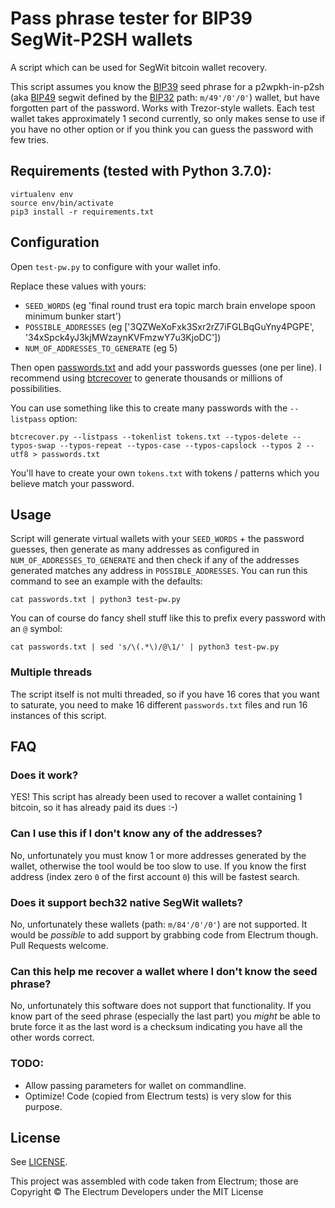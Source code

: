 # Pass phrase tester for BIP39 SegWit-P2SH wallets

A script which can be used for SegWit bitcoin wallet recovery.

This script assumes you know the [BIP39](https://github.com/bitcoin/bips/blob/master/bip-0039.mediawiki) seed phrase for a p2wpkh-in-p2sh (aka [BIP49](https://github.com/bitcoin/bips/blob/master/bip-0049.mediawiki) segwit defined by the [BIP32](https://github.com/bitcoin/bips/blob/master/bip-0032.mediawiki) path: `m/49'/0'/0'`) wallet, but have forgotten part of the password.  Works with Trezor-style wallets.  Each test wallet takes approximately 1 second currently, so only makes sense to use if you have no other option or if you think you can guess the password with few tries.

## Requirements (tested with Python 3.7.0):

    virtualenv env
    source env/bin/activate
    pip3 install -r requirements.txt

## Configuration

Open `test-pw.py` to configure with your wallet info.

Replace these values with yours:

* `SEED_WORDS` (eg 'final round trust era topic march brain envelope spoon minimum bunker start')
* `POSSIBLE_ADDRESSES` (eg ['3QZWeXoFxk3Sxr2rZ7iFGLBqGuYny4PGPE', '34xSpck4yJ3kjMWzaynKVFmzwY7u3KjoDC'])
* `NUM_OF_ADDRESSES_TO_GENERATE` (eg 5)

Then open [passwords.txt](passwords.txt) and add your passwords guesses (one per line).
I recommend using [btcrecover](https://github.com/gurnec/btcrecover) to generate thousands or millions of possibilities.

You can use something like this to create many passwords with the `--listpass` option:

    btcrecover.py --listpass --tokenlist tokens.txt --typos-delete --typos-swap --typos-repeat --typos-case --typos-capslock --typos 2 --utf8 > passwords.txt

You'll have to create your own `tokens.txt` with tokens / patterns which you believe match your password.


## Usage

Script will generate virtual wallets with your `SEED_WORDS` + the password guesses, then generate as many addresses as configured in `NUM_OF_ADDRESSES_TO_GENERATE` and then check if any of the addresses generated matches any address in `POSSIBLE_ADDRESSES`.  You can run this command to see an example with the defaults:

    cat passwords.txt | python3 test-pw.py


You can of course do fancy shell stuff like this to prefix every password with an `@` symbol:

    cat passwords.txt | sed 's/\(.*\)/@\1/' | python3 test-pw.py


### Multiple threads

The script itself is not multi threaded, so if you have 16 cores that you want to saturate, you need to make 16 different `passwords.txt` files and run 16 instances of this script.

## FAQ

### Does it work?

YES!  This script has already been used to recover a wallet containing 1 bitcoin, so it has already paid its dues  :-)

### Can I use this if I don't know any of the addresses?

No, unfortunately you must know 1 or more addresses generated by the wallet, otherwise the tool would be too slow to use.  If you know the first address (index zero `0` of the first account `0`) this will be fastest search.

### Does it support bech32 native SegWit wallets?

No, unfortunately these wallets (path: `m/84'/0'/0'`) are not supported.  It would be _possible_ to add support by grabbing code from Electrum though. Pull Requests welcome.

### Can this help me recover a wallet where I don't know the seed phrase?

No, unfortunately this software does not support that functionality.  If you know part of the seed phrase (especially the last part) you _might_ be able to brute force it as the last word is a checksum indicating you have all the other words correct.

### TODO:

* Allow passing parameters for wallet on commandline.
* Optimize!  Code (copied from Electrum tests) is very slow for this purpose.


## License

See [LICENSE](LICENSE).

This project was assembled with code taken from Electrum; those are Copyright © The Electrum Developers under the MIT License
